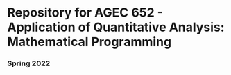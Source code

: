 # Repository for AGEC 652 - Application of Quantitative Analysis: Mathematical Programming
### Spring 2022
